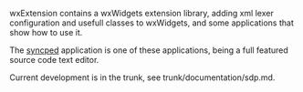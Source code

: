 wxExtension contains a wxWidgets extension library, adding xml lexer 
configuration and usefull classes to wxWidgets, 
and some applications that show how to use it.

The <a href="http://syncped.1.xpdev-hosted.com/">syncped</a> application is 
one of these applications, being a full featured source code text editor. 

Current development is in the trunk, see trunk/documentation/sdp.md.
